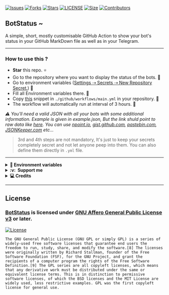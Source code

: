 [![Issues](https://img.shields.io/github/issues/jainamoswal/BotStatus?style=for-the-badge&color=green)](https://github.com/jainamoswal/BotStatus/issues)
[![Forks](https://img.shields.io/github/forks/jainamoswal/BotStatus?style=for-the-badge&color=green)](https://github.com/jainamoswal/BotStatus/fork)
[![Stars](https://img.shields.io/github/stars/jainamoswal/BotStatus?style=for-the-badge&color=green)](https://github.com/jainamoswal/BotStatus)
[![LICENSE](https://img.shields.io/github/license/jainamoswal/BotStatus?color=green&style=for-the-badge)](https://github.com/jainamoswal/BotStatus)
[![Size](https://img.shields.io/github/repo-size/jainamoswal/BotStatus?style=for-the-badge&color=green)](https://github.com/jainamoswal/BotStatus)
[![Contributors](https://img.shields.io/github/contributors/jainamoswal/BotStatus?style=for-the-badge&color=green)](https://github.com/jainamoswal/BotStatus)



## BotStatus ~ 

A simple, short, mostly customisable GitHub Action to show your bot's status in your GitHub MarkDown file as well as in your Telegram. 

---
### How to use this ?
- **Star** this repo. ⭐
- Go to the repository where you want to display the status of the bots. 🤖
- Go to environment variables ([Settings ⇢ Secrets ⇢ New Repository Secret.](https://docs.github.com/en/actions/reference/encrypted-secrets)) 🚶
- Fill all Environment variables there. 🤭
- Copy [this](./example.yml) snippet in `./github/workflows/main.yml` in your repository. 📁
- The workflow will automatically run at interval of 3 hours. 🏃 

_⚠️ You'll need a valid JSON with all your bots with some additional information. Example is given in example.json, But the link shuld point to raw data like [here](https://gist.githubusercontent.com/jainamoswal/cc331a3d2a4169ab76885c5a1e076d68/raw/579dc4eabce06bc8d4e4e2192449bf1bf53a8193/bots.json). You can use [npoint.io](https://npoint.io), [gist.github.com](https://gist.github.com), [pastebin.com](https://pastebin.com), [JSONKeeper.com](https://jsonkeeper.com) etc..._

> 3rd and 4th steps are not mandatory, It's just to keep your secrets completely secret and not let anyone peep into them. You can also define them directly in `.yml` file.

---

<details>
  <summary><b>🤫&nbsp;Environment variables</b></summary>
  <br/>

<b>⌲ These are mandatory variables and should be kept secret. (use [Environment variables](https://docs.github.com/en/actions/reference/encrypted-secrets))</b>

| 🔒 Secret 🔒 | 🏷 Description 🏷 | ⚙️ Default ⚙️ | 📇 Example 📇 |
| :-: | :-: | :-: | :-: |
| `API_HASH` | Get it from [my.telegram.org](https://my.telegram.org) | `None` | `782xxxx` |
| `APP_ID` | Get it from [my.telegram.org](https://my.telegram.org) | `None` | `a1bbfb767fd59812bxxxxxxxxxxxxxxx` |
| `IDS` | IDs of the Messgage followed with `chat id` | `None` | `-100153418xxxx:3 -100225478xxxx:16` |
| `SESSION` | [![Run on Repl.it](https://replit.com/badge/github/jainamoswal/SessionString)](https://replit.com/@jainamoswal/SessionString) | `None` | `xxxxxxxxxxxxxxxx.....` |
| `BOTS` | Raw link of JSON file of bots. | [🔗 Link 🔗](https://gist.githubusercontent.com/jainamoswal/cc331a3d2a4169ab76885c5a1e076d68/raw/579dc4eabce06bc8d4e4e2192449bf1bf53a8193/bots.json) | [JSON format](/example.json) ║ [Raw link](https://gist.githubusercontent.com/jainamoswal/cc331a3d2a4169ab76885c5a1e076d68/raw/579dc4eabce06bc8d4e4e2192449bf1bf53a8193/bots.json) |


**Format of chat IDs » `chat id`:`message id` 
Eg, `-100123456xxx:1x` where `100123456xxx` is `chat id` and `1x` is `message id`.**

<details><summary><b>Optional variables</b></summary>
<br>

<b>⌲ These are optional values and can be omitted. Default values will be used. (can use directly in `.yml` instead of messing Environment variables.)</b> 
| 🧾 Values 🧾 | 🏷 Description 🏷 | ⚙️ Default ⚙️ | 📇 Example 📇 |
| :-: | :-: | :-: | :-: |
| `FILE_NAME` | Name of the file to edit.  | `README.md` | `STATUS.md` |
| `EDIT_IN_REPO` | `True` for editing status in repository, `False` for else. | `True` | `True` |
| `EDIT_IN_TELEGRAM` | True for editing status in Telegram. | `True` | `True` |
| `START_MESSAGE` | Message to be shown in starting of the Text in Telegram. | _Read [main.py](./main.py)_ | _Read [main.py](./main.py)_ |
| `END_MESSAGE` | Message to be shown in ending of the Text in Telegram. | _Read [main.py](./main.py)_ | _Read [main.py](./main.py)_ |
| `COMMIT_MESSAGE` | Message while commit. | `✨ auto-updated bot status. ✨` | `Updated bot status [Bot]` |
| `BULLET` | The bullet use to separate bots in Telegram. | `◪` | `◍` |
| `TIME_ZONE` | The Time zone of your locale. | `Asia/Kolkata` | `Europe/London` |
| `TIME_FORMAT` | Format of your time to be shown everwhere. | `%H:%M %d/%m` | `%Y-%m-%d %H:%M:%S` |
| `UP_GITHUB` | Emoji or Text when the status is up. (on GitHub MarkDown file) | `✔️` | `✅` |
| `DOWN_GITHUB` | Emoji or Text when the status is down. (on GitHub MarkDown file) | `❌` | `❎` |
| `UP_TELEGRAM` | Emoji or Text when the status is up. (in Telegram chat) | `🚀` | `☑️` |
| `DOWN_TELEGRAM` | Emoji or Text when the status is down. (in Telegram chat) | `❌` | `💤` |

</details>

</details>

<details>
  <summary><b>:v: &nbsp;Support me</b></summary>
  <br/>
  <p align="center">
    <a href="https://paypal.com/paypalme/JOswal105">
        <img height="40px" src="https://www.paypalobjects.com/webstatic/mktg/Logo/pp-logo-100px.png" />
    </a> &nbsp;
    <a href="https://buymeacoffee.com/jainamoswal">
        <img height="40px" src="https://cdn.buymeacoffee.com/buttons/v2/default-yellow.png" />
    </a> &nbsp;
    <a href="https://ko-fi.com/O5O64S9GG">
        <img height="40px" src="https://cdn.ko-fi.com/cdn/kofi3.png?v=2" />
    </a> &nbsp;
    <a href="https://upier.org/pay?vpa=jainamoswal@sbi&amount=250">
        <img height="40px" src="https://upload.wikimedia.org/wikipedia/commons/archive/e/e1/20200901100646%21UPI-Logo-vector.svg" />
    </a>
  </p>
  
</details>

<details>
  <summary><b>💻&nbsp;Credits</b></summary>
  <br/>

- [Aditya](https://github.com/xditya) for inspiration from [his repo.](https://github.com/xditya/BotStatus)
- [Lonami](https://github.com/LonamiWebs) for telethon.
- [Google](https://google.com) and [Telethon docs](https://docs.telethon.dev/en/latest)  😅
</details>

<hr/>

## License 
### [BotStatus](https://github.com/jainamoswal/BotStatus) is licensed under [GNU Affero General Public License v3](https://www.gnu.org/) or later.

[![License](https://www.gnu.org/graphics/gplv3-or-later.png)](LICENSE)

`The GNU General Public License (GNU GPL or simply GPL) is a series of widely-used free software licenses that guarantee end users the freedom to run, study, share, and modify the software.[8] The licenses were originally written by Richard Stallman, founder of the Free Software Foundation (FSF), for the GNU Project, and grant the recipients of a computer program the rights of the Free Software Definition.[9] The GPL series are all copyleft licenses, which means that any derivative work must be distributed under the same or equivalent license terms. This is in distinction to permissive software licenses, of which the BSD licenses and the MIT License are widely used, less restrictive examples. GPL was the first copyleft license for general use.`
